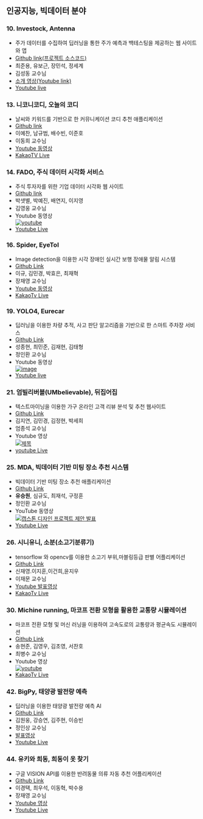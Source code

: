 ## 인공지능, 빅데이터 분야

### 10. Investock, Antenna
- 주가 데이터를 수집하여 딥러닝을 통한 주가 예측과 백테스팅을 제공하는 웹 사이트와 앱
- [Github link(프로젝트 소스코드)](https://github.com/hansung-capstone-investock/antenna_Server)
- 최준용, 유보근, 장민석, 정세계
- 김성동 교수님
- [소개 영상(Youtube link)](https://youtu.be/VhZp_CgXxOY?t=0s)
- [Youtube live](https://youtu.be/2hexRQMiLVE)

### 13. 니코니코디, 오늘의 코디
- 날씨와 키워드를 기반으로 한 커뮤니케이션 코디 추천 애플리케이션
- [Github link](https://github.com/beom0124/Zolpe-05)
- 이예찬, 남규범, 배수빈, 이준호
- 이동희 교수님
- [Youtube 동영상](https://youtu.be/EXQfgBUnOzM)
- [KakaoTV Live](https://tv.kakao.com/channel/3834329)

### 14. FADO, 주식 데이터 시각화 서비스
- 주식 투자자를 위한 기업 데이터 시각화 웹 사이트
- [Github link](https://github.com/TEAM-FADO)
- 박샛별, 박예진, 배연지, 이지영
- 김영웅 교수님
- Youtube 동영상 <br/>
 [![youtube](https://img.youtube.com/vi/8RY9T0TfvYc/0.jpg)](https://www.youtube.com/watch?v=8RY9T0TfvYc)
- [Youtube Live](https://youtu.be/4sIQwXmi82I)

### 16. Spider, EyeToI
- Image detection을 이용한 시각 장애인 실시간 보행 장애물 알림 시스템
- [Github Link](https://github.com/tagynedlrb/EyeToI)
- 이규, 김민경, 박효은, 최재혁
- 장재영 교수님
- [Youtube 동영상](https://youtu.be/VzkE5KsiIgg)
- [KakaoTv Live](https://tv.kakao.com/channel/3834561/livelink/11032380)

### 19. YOLO4, Eurecar
- 딥러닝을 이용한 차량 추적, 사고 판단 알고리즘을 기반으로 한 스마트 주차장 서비스
- [Github Link](https://github.com/sjh50200/capstone.git)
- 성종현, 최민준, 김재현, 김태형
- 정인환 교수님
- Youtube 동영상<br/>
 [![image](https://user-images.githubusercontent.com/68458245/122097516-bbe23d00-ce4a-11eb-815c-2542e6bb7900.png)](https://www.youtube.com/watch?v=makJdGuZ-TE)
 - [Youtube live](https://youtu.be/MTIj9iVW180)

### 21. 엄빌리버블(UMbelievable), 뒤집어집
- 텍스트마이닝을 이용한 가구 온라인 고객 리뷰 분석 및 추천 웹사이트 
- [Github Link](https://github.com/Umbelievable)
- 김지연, 김민경, 김정현, 박세희
- 엄종석 교수님
- Youtube 영상<br/>
 [![제목](https://img.youtube.com/vi/KlfTK82cCS8/0.jpg)](https://www.youtube.com/watch?v=KlfTK82cCS8)
- [youtube Live](https://youtu.be/4r-xQECziWk)

### 25. MDA, 빅데이터 기반 미팅 장소 추천 시스템	
- 빅데이터 기반 미팅 장소 추천 애플리케이션
- [Github Link](https://github.com/Capstone-Medium-Distance-App)
- **유승원**, 심규도, 최재석, 구정훈
- 정인환 교수님
- YouTube 동영상 <br>
[![캡스톤 디자인 프로젝트 제안 발표](https://img.youtube.com/vi/qxeK36ShfQE/0.jpg)](https://www.youtube.com/watch?v=qxeK36ShfQE)
- [Youtube Live](https://youtu.be/QT1ktNucRK0)

### 26. 시니유니, 소분(소고기분류기)
- tensorflow 와 opencv를 이용한 소고기 부위,마블링등급 판별 어플리케이션
- [Github Link](https://github.com/Shinjaeyoung97/BeefClassifier)
- 신재영.이지훈,이건희,윤지우
- 이재문 교수님
- [Youtube 발표영상](https://www.youtube.com/watch?v=4TQKlZGaN44)
- [KakaoTv Live](https://tv.kakao.com/channel/3834569/video)

### 30. Michine running, 마코프 전환 모형을 활용한 교통량 시뮬레이션
- 마코프 전환 모형 및 머신 러닝을 이용하여 고속도로의 교통량과 평균속도 시뮬레이션
- [Github Link](https://github.com/laerl123/Michine_Learning_Capstone)
- 송현준, 김영우, 김초영, 서찬호
- 최병수 교수님
- Youtube 영상 <br/>
   [![youtube](https://img.youtube.com/vi/gs-AEdxMe18/0.jpg)](https://www.youtube.com/watch?v=gs-AEdxMe18)
- [KakaoTv Live](https://tv.kakao.com/channel/3834572/video)

### 42. BigPy, 태양광 발전량 예측
- 딥러닝을 이용한 태양광 발전량 예측 AI
- [Github Link](https://github.com/dnjsdnde/capstone_bigpy)
- 김원웅, 강승연, 김주현, 이승빈
- 정인상 교수님
- [발표영상](https://youtu.be/T5jMIs_stw4)
- [Youtube Live](https://youtu.be/MizNm6T9PuE)

### 44. 유키와 희동, 희동이 옷 찾기
- 구글 VISION API를 이용한 반려동물 의류 자동 추천 어플리케이션
- [Github Link](https://github.com/parksy0109/FindingDogClothes/releases/tag/v0.1)
- 이경택, 최우석, 이동혁, 박수용
- 장재영 교수님
- [Youtube 영상](https://youtu.be/dG0AUD68SXM)
- [Youtube Live](https://www.youtube.com/watch?v=F2VaeIvIj4A)
